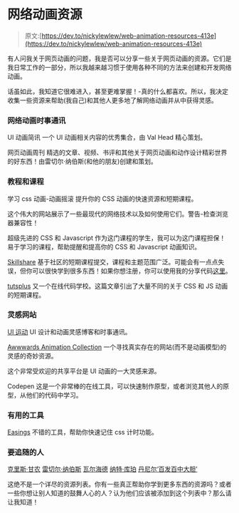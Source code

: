 # 网络动画资源

> 原文:[https://dev.to/nickylewlew/web-animation-resources-413e](https://dev.to/nickylewlew/web-animation-resources-413e)

有人问我关于网页动画的问题，我是否可以分享一些关于网页动画的资源。它们是我日常工作的一部分，所以我越来越习惯于使用各种不同的方法来创建和开发网络动画。

话虽如此，我知道它很难进入，甚至更难掌握！-真的什么都喜欢。所以，我决定收集一些资源来帮助(我自己)和其他人更多地了解网络动画并从中获得灵感。

### 网络动画时事通讯

UI 动画简讯
一个 UI 动画相关内容的优秀集合，由 Val Head 精心策划。

网页动画周刊
精选的文章、视频、书评和其他关于网页动画和动作设计精彩世界的好东西！由雷切尔·纳伯斯(和他的朋友)创建和策划。

### 教程和课程

学习 css 动画-动画摇滚
提升你的 CSS 动画的快速资源和短期课程。

这个伟大的网站展示了一些最现代的网络技术以及如何使用它们。警告-检查浏览器兼容性！

超级先进的 CSS 和 Javascript
作为这门课程的学生，我可以为这门课程担保！易于学习的课程，帮助提醒和提高你的 CSS 和 Javascript 动画知识。

[Skillshare](https://www.skillshare.com/)
基于社区的短期课程提交，课程和主题范围广泛。可能会有一点点失误，但你可以很快学到很多东西！如果你想注册，你可以使用我的分享代码[这里](https://skl.sh/2Lkm3P6)。

[tutsplus](https://webdesign.tutsplus.com/articles/popular-courses-on-css-animation--cms-27166)
又一个在线代码学校。这篇文章引出了大量不同的关于 CSS 和 JS 动画的短期课程。

### 灵感网站

[UI 运动](https://uimovement.com/)
UI 设计和动画灵感博客和时事通讯。

[Awwwards Animation Collection](https://www.awwwards.com/awwwards/collections/animation/)
一个寻找真实存在的网站(而不是动画模型)的灵感的奇妙资源。

这个非常受欢迎的共享平台是 UI 动画的一大灵感来源。

Codepen
这是一个非常棒的在线工具，可以快速制作原型，或者浏览其他人的原型，从他们的代码中学习。

### 有用的工具

[Easings](https://easings.net/en)
不错的工具，帮助你快速记住 css 计时功能。

### 要追随的人

[克里斯·甘农](https://twitter.com/ChrisGannon)
[雷切尔·纳伯斯](https://twitter.com/rachelnabors)
[瓦尔海德](https://twitter.com/vlh)
[纳特·库珀](https://twitter.com/natacoops)
[丹尼尔‘百发百中大胆’](https://twitter.com/bstsrvdbld)

这绝不是一个详尽的资源列表。你有一些真正帮助你学到更多东西的资源吗？或者一些你想让别人知道的鼓舞人心的人？认为他们应该被添加到这个列表中？那么请让我知道！